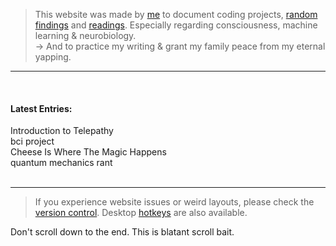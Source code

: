 > This website was made by [me](region:info:info.3) to document coding projects, [random findings](region:random) and [readings](region:booklist). Especially regarding consciousness, machine learning & neurobiology. <br> 
> -> And to practice my writing & grant my family peace from my eternal yapping.

---
<br>

#### **Latest Entries:** 
<div class="date-item">
    <span class="region-link" data-region="1" data-subpage="1.1">Introduction to Telepathy</span>
    <div class="date-dots"></div>
    <span class="date-label">bci project</span>
</div>
<div class="date-item">
    <span class="region-link" data-region="random" data-subpage="random.2">Cheese Is Where The Magic Happens</span>
    <div class="date-dots"></div>
    <span class="date-label">quantum mechanics rant</span>
</div>

<br>

---

> If you experience website issues or weird layouts, please check the [version control](region:info:info.1). Desktop [hotkeys](region:info:info.2) are also available. 

Don't scroll down to the end. This is blatant scroll bait.

